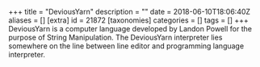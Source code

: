 +++
title = "DeviousYarn"
description = ""
date = 2018-06-10T18:06:40Z
aliases = []
[extra]
id = 21872
[taxonomies]
categories = []
tags = []
+++
DeviousYarn is a computer language developed by Landon Powell for the purpose of String Manipulation. The DeviousYarn interpreter lies somewhere on the line between line editor and programming language interpreter.
